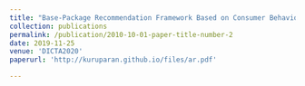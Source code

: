 ```yaml
---
title: "Base-Package Recommendation Framework Based on Consumer Behaviours in IPTV Platform"
collection: publications
permalink: /publication/2010-10-01-paper-title-number-2
date: 2019-11-25
venue: 'DICTA2020'
paperurl: 'http://kuruparan.github.io/files/ar.pdf'

---
```


